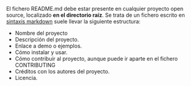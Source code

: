 El fichero README.md debe estar presente en cualquier proyecto open source, localizado **en el directorio raíz**. Se trata de un fichero escrito en [sintaxis markdown](https://guides.github.com/features/mastering-markdown/) suele llevar la siguiente estructura:
  * Nombre del proyecto
  * Descripción del proyecto.
  * Enlace a demo o ejemplos.
  * Cómo instalar y usar.
  * Cómo contribuir al proyecto, aunque puede ir aparte en el fichero CONTRIBUTING
  * Créditos con los autores del proyecto.
  * Licencia. 
